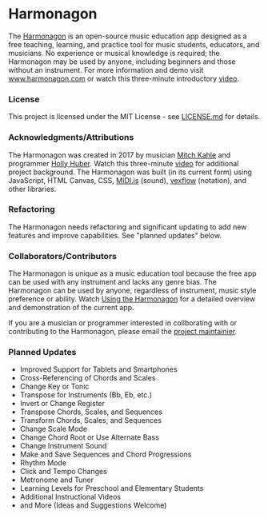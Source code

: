 # Harmonagon

The [Harmonagon](http://www.harmonagon.com/) is an open-source music education app designed as a free teaching, learning, and practice tool for music students, educators, and musicians. No experience or musical knowledge is required; the Harmonagon may be used by anyone, including beginners and those without an instrument. For more information and demo visit www.harmonagon.com or watch this three-minute introductory [video](https://www.youtube.com/watch?time_continue=1&v=rWmZq-XwtO8).
 
### License

This project is licensed under the MIT License - see [LICENSE.md](https://github.com/Harmonagon/Harmonagon/tree/master/LICENSE.md) for details.

### Acknowledgments/Attributions

The Harmonagon was created in 2017 by musician [Mitch Kahle](https://www.youtube.com/channel/UC_f3nR0uGJ1VuBx9SgFG3zQ/videos) and programmer [Holly Huber](https://github.com/HollyJHuber). Watch this three-minute [video](https://www.youtube.com/watch?v=ofEOS-WSSP0) for additional project background. The Harmonagon was built (in its current form) using JavaScript, HTML Canvas, CSS, [MIDI.js](https://github.com/mudcube/MIDI.js) (sound), [vexflow](https://github.com/0xfe/vexflow) (notation), and other libraries.

### Refactoring

The Harmonagon needs refactoring and significant updating to add new features and improve capabilities. See "planned updates" below.

### Collaborators/Contributors

The Harmonagon is unique as a music education tool because the free app can be used with any instrument and lacks any genre bias. The Harmonagon can be used by anyone, regardless of instrument, music style preference or ability. Watch [Using the Harmonagon](https://www.youtube.com/watch?v=ob1CdGbHpeA) for a detailed overview and demonstration of the current app.

If you are a musician or programmer interested in collborating with or contributing to the Harmonagon, please email the [project maintainier](mailto:mitch@harmonagon.com).

### Planned Updates

*	Improved Support for Tablets and Smartphones 
*	Cross-Referencing of Chords and Scales
*	Change Key or Tonic
*	Transpose for Instruments (Bb, Eb, etc.)
*	Invert or Change Register
*	Transpose Chords, Scales, and Sequences
*	Transform Chords, Scales, and Sequences
*	Change Scale Mode
*	Change Chord Root or Use Alternate Bass
*	Change Instrument Sound
*	Make and Save Sequences and Chord Progressions
*	Rhythm Mode
*	Click and Tempo Changes 
*	Metronome and Tuner
*	Learning Levels for Preschool and Elementary Students
*	Additional Instructional Videos
*	and More (Ideas and Suggestions Welcome)
